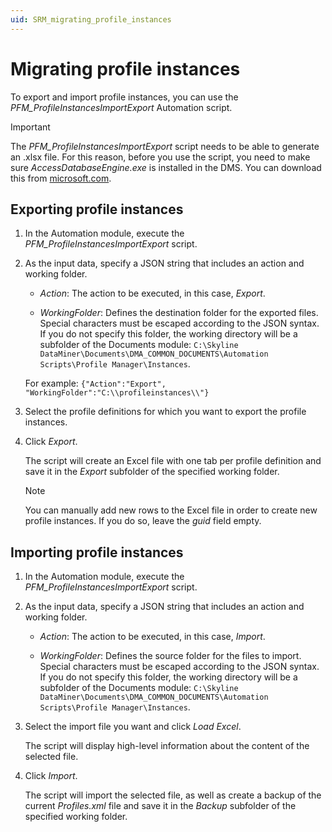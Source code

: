 ```yaml
---
uid: SRM_migrating_profile_instances
---
```


# Migrating profile instances

To export and import profile instances, you can use the *PFM_ProfileInstancesImportExport* Automation script.

> [!IMPORTANT]
> The *PFM_ProfileInstancesImportExport* script needs to be able to generate an .xlsx file. For this reason, before you use the script, you need to make sure *AccessDatabaseEngine.exe* is installed in the DMS. You can download this from [microsoft.com](https://www.microsoft.com/en-in/download/details.aspx?id=54920).

## Exporting profile instances

1. In the Automation module, execute the *PFM_ProfileInstancesImportExport* script.

1. As the input data, specify a JSON string that includes an action and working folder.

   - *Action*: The action to be executed, in this case, *Export*.

   - *WorkingFolder*: Defines the destination folder for the exported files. Special characters must be escaped according to the JSON syntax. If you do not specify this folder, the working directory will be a subfolder of the Documents module: `C:\Skyline DataMiner\Documents\DMA_COMMON_DOCUMENTS\Automation Scripts\Profile Manager\Instances`.

   For example: `{"Action":"Export", "WorkingFolder":"C:\\profileinstances\\"}`

1. Select the profile definitions for which you want to export the profile instances.

1. Click *Export*.

   The script will create an Excel file with one tab per profile definition and save it in the *Export* subfolder of the specified working folder.

   > [!NOTE]
   > You can manually add new rows to the Excel file in order to create new profile instances. If you do so, leave the *guid* field empty.

## Importing profile instances

1. In the Automation module, execute the *PFM_ProfileInstancesImportExport* script.

1. As the input data, specify a JSON string that includes an action and working folder.

   - *Action*: The action to be executed, in this case, *Import*.

   - *WorkingFolder*: Defines the source folder for the files to import. Special characters must be escaped according to the JSON syntax. If you do not specify this folder, the working directory will be a subfolder of the Documents module: `C:\Skyline DataMiner\Documents\DMA_COMMON_DOCUMENTS\Automation Scripts\Profile Manager\Instances`.

1. Select the import file you want and click *Load Excel*.

   The script will display high-level information about the content of the selected file.

1. Click *Import*.

   The script will import the selected file, as well as create a backup of the current *Profiles.xml* file and save it in the *Backup* subfolder of the specified working folder.
